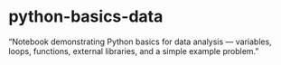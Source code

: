 # python-basics-data
“Notebook demonstrating Python basics for data analysis — variables, loops, functions, external libraries, and a simple example problem.”
